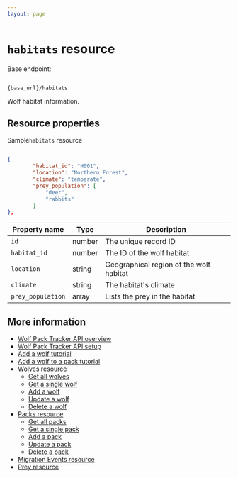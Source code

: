 ```yaml
---
layout: page
---
```


# `habitats` resource

Base endpoint:

```shell

{base_url}/habitats
```

Wolf habitat information.

## Resource properties

Sample`habitats` resource

```JSON

{
        "habitat_id": "H001",
        "location": "Northern Forest",
        "climate": "temperate",
        "prey_population": [
            "deer",
            "rabbits"
        ]
},
```

| Property name | Type | Description |
| ------------- | ----------- | ----------- |
| `id`	|number	|The unique record ID|
| `habitat_id` | number | The ID of the wolf habitat|
| `location` | string | Geographical region of the wolf habitat|
| `climate` | string | The habitat's climate|
| `prey_population` | array | Lists the prey in the habitat|

## More information

* [Wolf Pack Tracker API overview](../index.md)
* [Wolf Pack Tracker API setup](../getting-started.md)
* [Add a wolf tutorial](../tutorials/add-wolf-tutorial.md)
* [Add a wolf to a pack tutorial](../tutorials/update-pack-tutorial.md)
* [Wolves resource](wolves.md)
    * [Get all wolves](wolves-get-all.md)
    * [Get a single wolf](wolves-get-single.md)
    * [Add a wolf](wolves-post.md)
    * [Update a wolf](wolves-put.md)
    * [Delete a wolf](wolves-delete.md)
* [Packs resource](packs.md)
    * [Get all packs](packs-get-all.md)
    * [Get a single pack](packs-get-single.md)
    * [Add a pack](packs-post.md)
    * [Update a  pack](packs-put.md)
    * [Delete a pack](packs-delete.md)
* [Migration Events resource](migration-events.md)
* [Prey resource](prey.md)
